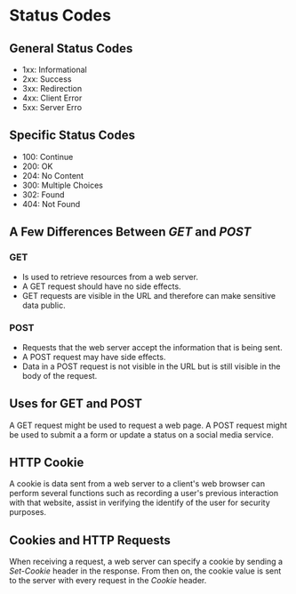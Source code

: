 # Status Codes

## General Status Codes
* 1xx: Informational
* 2xx: Success
* 3xx: Redirection
* 4xx: Client Error
* 5xx: Server Erro

## Specific Status Codes

* 100: Continue
* 200: OK
* 204: No Content
* 300: Multiple Choices
* 302: Found
* 404: Not Found

## A Few Differences Between *GET* and *POST*

### GET
* Is used to retrieve resources from a web server. 
* A GET request should have no side effects.
* GET requests are visible in the URL and therefore can make sensitive data public.

### POST 
* Requests that the web server accept the information that is being sent. 
* A POST request may have side effects.
* Data in a POST request is not visible in the URL but is still visible in the body of the request.


## Uses for GET and POST
A GET request might be used to request a web page. A POST request might be used to submit a a form or update a status on a social media service.

## HTTP Cookie
A cookie is data sent from a web server to a client's web browser can perform several functions such as recording a user's previous interaction with that website, assist in verifying the identify of the user for security purposes.

## Cookies and HTTP Requests
When receiving a request, a web server can specify a cookie by sending a *Set-Cookie* header in the response. From then on, the cookie value is sent to the server with every request in the *Cookie* header.